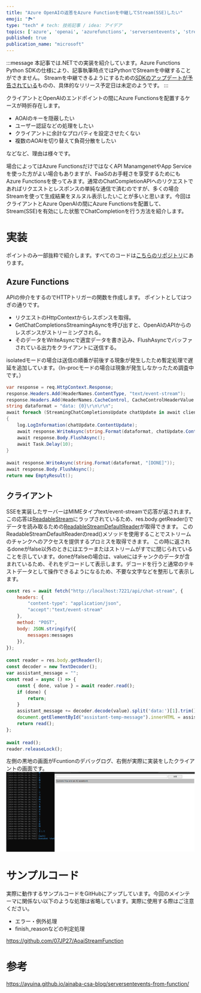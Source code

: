 ```yaml
---
title: "Azure OpenAIの返答をAzure Functionを中継してStream(SSE)したい"
emoji: "🏞️"
type: "tech" # tech: 技術記事 / idea: アイデア
topics: ['azure', 'openai', 'azurefunctions', 'serversentevents', 'streaming']
published: true
publication_name: "microsoft"
---
```


:::message
本記事では.NETでの実装を紹介しています。Azure Functions Python SDKの仕様により、記事執筆時点ではPythonでStreamを中継することができません。
Streamを中継できるようにするための[SDKのアップデートが予告されている](https://github.com/Azure/azure-functions-python-worker/discussions/1349)ものの、具体的なリリース予定日は未定のようです。
:::

クライアントとOpenAIのエンドポイントの間にAzure Functionsを配置するケースが時折存在します。

- AOAIのキーを隠蔽したい
- ユーザー認証などの処理をしたい
- クライアントに余計なプロパティを設定させたくない
- 複数のAOAIを切り替えて負荷分散をしたい

などなど、理由は様々です。

場合によってはAzure FunctionsだけではなくAPI ManamgenetやApp Serviceを使った方がよい場合もありますが、FaaSのお手軽さを享受するためにもAzure Functionsを使ってみます。通常のChatCompletionAPIへのリクエストであればリクエストとレスポンスの単純な通信で済むのですが、多くの場合Streamを使って生成結果をヌルヌル表示したいことが多いと思います。今回はクライアントとAzure OpenAIの間にAzure Functionsを配置して、Stream(SSE)を有効にした状態でChatCompletionを行う方法を紹介します。

# 実装
ポイントのみ一部抜粋で紹介します。すべてのコードは[こちらのリポジトリ](https://github.com/07JP27/AoaiStreamFunction)にあります。
## Azure Functions
APIの仲介をするのでHTTPトリガーの関数を作成します。
ポイントとしてはつぎの通りです。
- リクエストのHttpContextからレスポンスを取得。
- GetChatCompletionsStreamingAsyncを呼び出すと、OpenAIのAPIからのレスポンスがストリーミングされる。
- そのデータをWriteAsyncで適宜データを書き込み、FlushAsyncでバッファされている出力をクライアントに送信する。

isolatedモードの場合は送信の順番が前後する現象が発生したため暫定処理で遅延を追加しています。（In-procモードの場合は現象が発生しなかったため調査中です。）

```csharp
var response = req.HttpContext.Response;
response.Headers.Add(HeaderNames.ContentType, "text/event-stream");
response.Headers.Add(HeaderNames.CacheControl, CacheControlHeaderValue.NoCacheString);
string dataformat = "data: {0}\r\n\r\n";
await foreach (StreamingChatCompletionsUpdate chatUpdate in await client.GetChatCompletionsStreamingAsync(chatOptions))
{
    log.LogInformation(chatUpdate.ContentUpdate);
    await response.WriteAsync(string.Format(dataformat, chatUpdate.ContentUpdate));
    await response.Body.FlushAsync();
    await Task.Delay(10);
}

await response.WriteAsync(string.Format(dataformat, "[DONE]"));
await response.Body.FlushAsync();
return new EmptyResult();
```

## クライアント
SSEを実装したサーバーはMIMEタイプtext/event-streamで応答が返されます。
この応答は[ReadableStream](https://developer.mozilla.org/ja/docs/Web/API/ReadableStream)にラップされているため、res.body.getReader()でデータを読み取るための[ReadableStreamDefaultReader](https://developer.mozilla.org/ja/docs/Web/API/ReadableStreamDefaultReader)が取得できます。
このReadableStreamDefaultReaderのread()メソッドを使用することでストリームのチャンクへのアクセスを提供するプロミスを取得できます。
この時に返されるdoneがfalse以外のときにはエラーまたはストリームがすでに閉じられていることを示しています。doneがfalseの場合は、valueにはチャンクのデータが含まれているため、それをデコードして表示します。デコードを行うと通常のテキストデータとして操作できるようになるため、不要な文字などを整形して表示します。

```javascript
const res = await fetch("http://localhost:7221/api/chat-stream", {
    headers: {
        "content-type": "application/json",
        "accept":"text/event-stream"
    },
    method: "POST",
    body: JSON.stringify({
        messages:messages
    }),
});

const reader = res.body.getReader();
const decoder = new TextDecoder();
var assistant_message = "";
const read = async () => {
    const { done, value } = await reader.read();
    if (done) {
        return;
    }
    assistant_message += decoder.decode(value).split('data:')[1].trim();
    document.getElementById("assistant-temp-message").innerHTML = assistant_message;
    return read();
};

await read();
reader.releaseLock();
```

左側の黒地の画面がFcuntionのデバッグログ、右側が実際に実装をしたクライアントの画面です。
![](/images/azure-openai-stream-azure-function/demo.gif)

# サンプルコード
実際に動作するサンプルコードをGitHubにアップしています。今回のメインテーマに関係ない以下のような処理は省略しています。実際に使用する際はご注意ください。
- エラー・例外処理
- finish_reasonなどの判定処理

https://github.com/07JP27/AoaiStreamFunction

# 参考
https://ayuina.github.io/ainaba-csa-blog/serversentevents-from-function/
